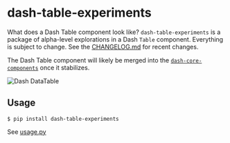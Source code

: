 # dash-table-experiments

What does a Dash Table component look like? `dash-table-experiments` is a package of alpha-level explorations in a Dash `Table` component. Everything is subject to change. See the [CHANGELOG.md](https://github.com/plotly/dash-table-experiments/blob/master/CHANGELOG.md) for recent changes.

The Dash Table component will likely be merged into the [`dash-core-components`](https://github.com/plotly/dash-core-componets) once it stabilizes.

![Dash DataTable](https://github.com/plotly/dash-table-experiments/raw/master/images/DataTable.gif)

## Usage

```
$ pip install dash-table-experiments
```

See [usage.py](https://github.com/plotly/dash-table-experiments/tree/master/usage.py)
